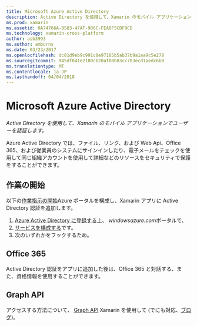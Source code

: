```yaml
---
title: Microsoft Azure Active Directory
description: Active Directory を使用して、Xamarin のモバイル アプリケーションでユーザーを認証します。
ms.prod: xamarin
ms.assetid: 0A74766A-B583-47AF-986C-FEA8F5CBF9CD
ms.technology: xamarin-cross-platform
author: asb3993
ms.author: amburns
ms.date: 03/23/2017
ms.openlocfilehash: dc81d9eb9c991c8e97185b5ab37b9a1aa9c5e278
ms.sourcegitcommit: 945df041e2180cb20af08b83cc703ecd1aedc6b0
ms.translationtype: MT
ms.contentlocale: ja-JP
ms.lasthandoff: 04/04/2018
---
```

# <a name="microsoft-azure-active-directory"></a>Microsoft Azure Active Directory

_Active Directory を使用して、Xamarin のモバイル アプリケーションでユーザーを認証します。_


Azure Active Directory では、ファイル、リンク、および Web Api、Office 365、および従業員のシステムにサインインしたり、電子メールをチェックを使用して同じ組織アカウントを使用して詳細などのリソースをセキュリティで保護をすることができます。

## <a name="getting-started"></a>作業の開始

以下の[作業指示の開始](~/cross-platform/data-cloud/active-directory/get-started/index.md)Azure ポータルを構成し、Xamarin アプリに Active Directory 認証を追加します。

1. [Azure Active Directory に登録する](~/cross-platform/data-cloud/active-directory/get-started/register.md)上、 *windowsazure.com*ポータルで、
2. [サービスを構成する](~/cross-platform/data-cloud/active-directory/get-started/configure.md)です。
3. 次のいずれかをフックするため。

## <a name="office-365"></a>Office 365

Active Directory 認証をアプリに追加した後は、Office 365 と対話する、また、資格情報を使用することができます。

## <a name="graph-api"></a>Graph API

アクセスする方法について、 [Graph API](~/cross-platform/data-cloud/active-directory/graph.md) Xamarin を使用して (でにも対応、[ブログ](http://blog.xamarin.com/authenticate-xamarin-mobile-apps-using-azure-active-directory/))。

